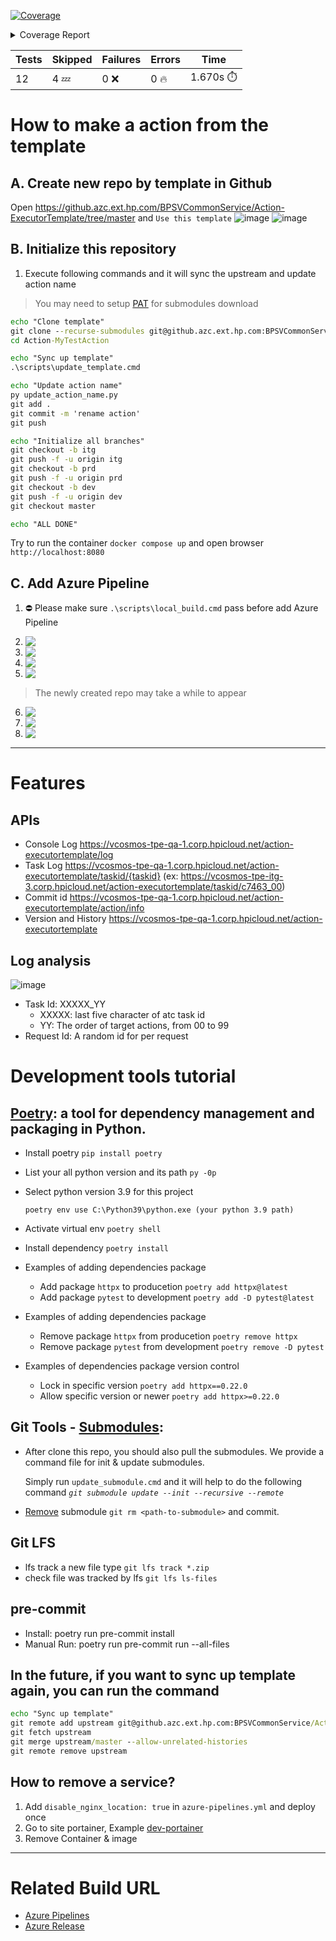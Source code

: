 <!-- Pytest Coverage Comment:Begin -->
<a href="https://github.azc.ext.hp.com/BPSVCommonService/Action-ExecutorTemplate/blob/undefined/README.md"><img alt="Coverage" src="https://img.shields.io/badge/Coverage-58%25-orange.svg" /></a><details><summary>Coverage Report </summary><table><tr><th>File</th><th>Stmts</th><th>Miss</th><th>Cover</th><th>Missing</th></tr><tbody><tr><td colspan="5"><b>src/app</b></td></tr><tr><td>&nbsp; &nbsp;<a href="https://github.azc.ext.hp.com/BPSVCommonService/Action-ExecutorTemplate/blob/undefined/src/app/__init__.py">__init__.py</a></td><td>0</td><td>0</td><td>100%</td><td>&nbsp;</td></tr><tr><td>&nbsp; &nbsp;<a href="https://github.azc.ext.hp.com/BPSVCommonService/Action-ExecutorTemplate/blob/undefined/src/app/config.py">config.py</a></td><td>23</td><td>0</td><td>100%</td><td>&nbsp;</td></tr><tr><td>&nbsp; &nbsp;<a href="https://github.azc.ext.hp.com/BPSVCommonService/Action-ExecutorTemplate/blob/undefined/src/app/main.py">main.py</a></td><td>16</td><td>0</td><td>100%</td><td>&nbsp;</td></tr><tr><td colspan="5"><b>src/app/action</b></td></tr><tr><td>&nbsp; &nbsp;<a href="https://github.azc.ext.hp.com/BPSVCommonService/Action-ExecutorTemplate/blob/undefined/src/app/action/__init__.py">__init__.py</a></td><td>0</td><td>0</td><td>100%</td><td>&nbsp;</td></tr><tr><td>&nbsp; &nbsp;<a href="https://github.azc.ext.hp.com/BPSVCommonService/Action-ExecutorTemplate/blob/undefined/src/app/action/executor.py">executor.py</a></td><td>56</td><td>34</td><td>39%</td><td><a href="https://github.azc.ext.hp.com/BPSVCommonService/Action-ExecutorTemplate/blob/undefined/src/app/action/executor.py#L26-L27">26&ndash;27</a>, <a href="https://github.azc.ext.hp.com/BPSVCommonService/Action-ExecutorTemplate/blob/undefined/src/app/action/executor.py#L29-L36">29&ndash;36</a>, <a href="https://github.azc.ext.hp.com/BPSVCommonService/Action-ExecutorTemplate/blob/undefined/src/app/action/executor.py#L41-L44">41&ndash;44</a>, <a href="https://github.azc.ext.hp.com/BPSVCommonService/Action-ExecutorTemplate/blob/undefined/src/app/action/executor.py#L48-L52">48&ndash;52</a>, <a href="https://github.azc.ext.hp.com/BPSVCommonService/Action-ExecutorTemplate/blob/undefined/src/app/action/executor.py#L56-L57">56&ndash;57</a>, <a href="https://github.azc.ext.hp.com/BPSVCommonService/Action-ExecutorTemplate/blob/undefined/src/app/action/executor.py#L61">61</a>, <a href="https://github.azc.ext.hp.com/BPSVCommonService/Action-ExecutorTemplate/blob/undefined/src/app/action/executor.py#L65-L68">65&ndash;68</a>, <a href="https://github.azc.ext.hp.com/BPSVCommonService/Action-ExecutorTemplate/blob/undefined/src/app/action/executor.py#L71">71</a>, <a href="https://github.azc.ext.hp.com/BPSVCommonService/Action-ExecutorTemplate/blob/undefined/src/app/action/executor.py#L76">76</a>, <a href="https://github.azc.ext.hp.com/BPSVCommonService/Action-ExecutorTemplate/blob/undefined/src/app/action/executor.py#L83-L85">83&ndash;85</a>, <a href="https://github.azc.ext.hp.com/BPSVCommonService/Action-ExecutorTemplate/blob/undefined/src/app/action/executor.py#L88-L89">88&ndash;89</a>, <a href="https://github.azc.ext.hp.com/BPSVCommonService/Action-ExecutorTemplate/blob/undefined/src/app/action/executor.py#L91">91</a></td></tr><tr><td>&nbsp; &nbsp;<a href="https://github.azc.ext.hp.com/BPSVCommonService/Action-ExecutorTemplate/blob/undefined/src/app/action/models.py">models.py</a></td><td>15</td><td>0</td><td>100%</td><td>&nbsp;</td></tr><tr><td>&nbsp; &nbsp;<a href="https://github.azc.ext.hp.com/BPSVCommonService/Action-ExecutorTemplate/blob/undefined/src/app/action/router.py">router.py</a></td><td>39</td><td>17</td><td>56%</td><td><a href="https://github.azc.ext.hp.com/BPSVCommonService/Action-ExecutorTemplate/blob/undefined/src/app/action/router.py#L32">32</a>, <a href="https://github.azc.ext.hp.com/BPSVCommonService/Action-ExecutorTemplate/blob/undefined/src/app/action/router.py#L40">40</a>, <a href="https://github.azc.ext.hp.com/BPSVCommonService/Action-ExecutorTemplate/blob/undefined/src/app/action/router.py#L57">57</a>, <a href="https://github.azc.ext.hp.com/BPSVCommonService/Action-ExecutorTemplate/blob/undefined/src/app/action/router.py#L76">76</a>, <a href="https://github.azc.ext.hp.com/BPSVCommonService/Action-ExecutorTemplate/blob/undefined/src/app/action/router.py#L87">87</a>, <a href="https://github.azc.ext.hp.com/BPSVCommonService/Action-ExecutorTemplate/blob/undefined/src/app/action/router.py#L93-L96">93&ndash;96</a>, <a href="https://github.azc.ext.hp.com/BPSVCommonService/Action-ExecutorTemplate/blob/undefined/src/app/action/router.py#L105-L108">105&ndash;108</a>, <a href="https://github.azc.ext.hp.com/BPSVCommonService/Action-ExecutorTemplate/blob/undefined/src/app/action/router.py#L117-L120">117&ndash;120</a></td></tr><tr><td colspan="5"><b>src/app/debug</b></td></tr><tr><td>&nbsp; &nbsp;<a href="https://github.azc.ext.hp.com/BPSVCommonService/Action-ExecutorTemplate/blob/undefined/src/app/debug/__init__.py">__init__.py</a></td><td>0</td><td>0</td><td>100%</td><td>&nbsp;</td></tr><tr><td>&nbsp; &nbsp;<a href="https://github.azc.ext.hp.com/BPSVCommonService/Action-ExecutorTemplate/blob/undefined/src/app/debug/router.py">router.py</a></td><td>79</td><td>46</td><td>41%</td><td><a href="https://github.azc.ext.hp.com/BPSVCommonService/Action-ExecutorTemplate/blob/undefined/src/app/debug/router.py#L40-L46">40&ndash;46</a>, <a href="https://github.azc.ext.hp.com/BPSVCommonService/Action-ExecutorTemplate/blob/undefined/src/app/debug/router.py#L51-L56">51&ndash;56</a>, <a href="https://github.azc.ext.hp.com/BPSVCommonService/Action-ExecutorTemplate/blob/undefined/src/app/debug/router.py#L58-L60">58&ndash;60</a>, <a href="https://github.azc.ext.hp.com/BPSVCommonService/Action-ExecutorTemplate/blob/undefined/src/app/debug/router.py#L65-L67">65&ndash;67</a>, <a href="https://github.azc.ext.hp.com/BPSVCommonService/Action-ExecutorTemplate/blob/undefined/src/app/debug/router.py#L69-L73">69&ndash;73</a>, <a href="https://github.azc.ext.hp.com/BPSVCommonService/Action-ExecutorTemplate/blob/undefined/src/app/debug/router.py#L81-L82">81&ndash;82</a>, <a href="https://github.azc.ext.hp.com/BPSVCommonService/Action-ExecutorTemplate/blob/undefined/src/app/debug/router.py#L93-L99">93&ndash;99</a>, <a href="https://github.azc.ext.hp.com/BPSVCommonService/Action-ExecutorTemplate/blob/undefined/src/app/debug/router.py#L101-L106">101&ndash;106</a>, <a href="https://github.azc.ext.hp.com/BPSVCommonService/Action-ExecutorTemplate/blob/undefined/src/app/debug/router.py#L108-L111">108&ndash;111</a>, <a href="https://github.azc.ext.hp.com/BPSVCommonService/Action-ExecutorTemplate/blob/undefined/src/app/debug/router.py#L116-L118">116&ndash;118</a></td></tr><tr><td colspan="5"><b>src/app/health</b></td></tr><tr><td>&nbsp; &nbsp;<a href="https://github.azc.ext.hp.com/BPSVCommonService/Action-ExecutorTemplate/blob/undefined/src/app/health/__init__.py">__init__.py</a></td><td>0</td><td>0</td><td>100%</td><td>&nbsp;</td></tr><tr><td>&nbsp; &nbsp;<a href="https://github.azc.ext.hp.com/BPSVCommonService/Action-ExecutorTemplate/blob/undefined/src/app/health/router.py">router.py</a></td><td>26</td><td>9</td><td>65%</td><td><a href="https://github.azc.ext.hp.com/BPSVCommonService/Action-ExecutorTemplate/blob/undefined/src/app/health/router.py#L35">35</a>, <a href="https://github.azc.ext.hp.com/BPSVCommonService/Action-ExecutorTemplate/blob/undefined/src/app/health/router.py#L37-L39">37&ndash;39</a>, <a href="https://github.azc.ext.hp.com/BPSVCommonService/Action-ExecutorTemplate/blob/undefined/src/app/health/router.py#L43-L44">43&ndash;44</a>, <a href="https://github.azc.ext.hp.com/BPSVCommonService/Action-ExecutorTemplate/blob/undefined/src/app/health/router.py#L49-L50">49&ndash;50</a>, <a href="https://github.azc.ext.hp.com/BPSVCommonService/Action-ExecutorTemplate/blob/undefined/src/app/health/router.py#L55">55</a></td></tr><tr><td colspan="5"><b>src/static</b></td></tr><tr><td>&nbsp; &nbsp;<a href="https://github.azc.ext.hp.com/BPSVCommonService/Action-ExecutorTemplate/blob/undefined/src/static/__init__.py">__init__.py</a></td><td>4</td><td>1</td><td>75%</td><td><a href="https://github.azc.ext.hp.com/BPSVCommonService/Action-ExecutorTemplate/blob/undefined/src/static/__init__.py#L7">7</a></td></tr><tr><td><b>TOTAL</b></td><td><b>258</b></td><td><b>107</b></td><td><b>58%</b></td><td>&nbsp;</td></tr></tbody></table></details>

| Tests | Skipped | Failures | Errors | Time |
| ----- | ------- | -------- | -------- | ------------------ |
| 12 | 4 :zzz: | 0 :x: | 0 :fire: | 1.670s :stopwatch: |

<!-- Pytest Coverage Comment:End -->

# How to make a action from the template

## A. Create new repo by template in Github

Open https://github.azc.ext.hp.com/BPSVCommonService/Action-ExecutorTemplate/tree/master and `Use this template`
![image](https://media.github.azc.ext.hp.com/user/14519/files/5de2a1e0-64d9-4d12-9847-9ce5f156c663)
![image](https://media.github.azc.ext.hp.com/user/14519/files/dbfa92a9-41b3-4ca6-aad3-ce414b519dda)

## B. Initialize this repository

1. Execute following commands and it will sync the upstream and update action name

> You may need to setup [PAT] for submodules download

[pat]: https://docs.github.com/en/authentication/keeping-your-account-and-data-secure/creating-a-personal-access-token

```cmd
echo "Clone template"
git clone --recurse-submodules git@github.azc.ext.hp.com:BPSVCommonService/Action-MyTestAction.git
cd Action-MyTestAction

echo "Sync up template"
.\scripts\update_template.cmd

echo "Update action name"
py update_action_name.py
git add .
git commit -m 'rename action'
git push

echo "Initialize all branches"
git checkout -b itg
git push -f -u origin itg
git checkout -b prd
git push -f -u origin prd
git checkout -b dev
git push -f -u origin dev
git checkout master

echo "ALL DONE"
```

Try to run the container `docker compose up` and open browser `http://localhost:8080`

## C. Add Azure Pipeline

1. ⛔ Please make sure `.\scripts\local_build.cmd` pass before add Azure Pipeline

<!--
<img src='https://media.github.azc.ext.hp.com/user/15211/files/e83de2b7-a3c3-47c5-a386-86de2d133d2f' align='top'/> -->

2. <img src='https://media.github.azc.ext.hp.com/user/14519/files/1253a1ca-7d6a-48c5-af55-25f550b50dd1' align='top'/>
3. <img src='https://media.github.azc.ext.hp.com/user/14519/files/663b5d63-b7ff-4509-a5bf-3bc385e02659' align='top'/>
4. <img src='https://media.github.azc.ext.hp.com/user/14519/files/3aa4cc49-ec13-45f2-a4a0-03d7a4235bdf' align='top'/>
5. <img src='https://media.github.azc.ext.hp.com/user/14519/files/553e954d-0e8a-4916-a995-be3c2f1e24e2' align='top'/>

> The newly created repo may take a while to appear

6. <img src='https://media.github.azc.ext.hp.com/user/14519/files/e3628d33-cc54-4241-8c54-f141b936452a' align='top'/>
7. <img src='https://media.github.azc.ext.hp.com/user/14519/files/00687dd3-bf3f-4bc3-a1c5-b143fe80cf57' align='top'/>
8. <img src='https://media.github.azc.ext.hp.com/user/14519/files/7d8714de-afcd-46c0-9582-cd0a716e6aec' align='top'/>

<!--
## D. Add Azure Release

9. <img src='https://media.github.azc.ext.hp.com/user/14519/files/6c9483b7-a109-4c1a-a68c-360947538873' align='top'/>

### Dev site Setting

10. <img src='https://media.github.azc.ext.hp.com/user/15211/files/48a499d1-7c47-497d-990a-c9714aafc5ed' align='top'/>
11. <img src='https://media.github.azc.ext.hp.com/user/14519/files/6d81ff33-d773-470b-98fd-33a4624873a1' align='top'/>
12. <img src='https://media.github.azc.ext.hp.com/user/14519/files/0c0162d5-097f-4860-bb68-8e769b964c25' align='top'/>
13. <img src='https://media.github.azc.ext.hp.com/user/14519/files/2b4741e3-e040-4926-af38-1a85ed29c810' align='top'/>
14. <img src='https://media.github.azc.ext.hp.com/user/14519/files/26b1ca7e-1fd7-4c95-9f3e-4a954b3cafc7' align='top'/>
15. <img src='https://media.github.azc.ext.hp.com/user/14519/files/26e3b051-28d1-4467-b9f4-d0a5035be1ef' align='top'/>
16. <img src='https://media.github.azc.ext.hp.com/user/14519/files/e93a8acc-2ad0-41f9-8bbb-0c507ebe95f9' align='top'/>

### Qa/Itg/Prd Site Setting

Please follow the same steps 10 ~ 12 of `Dev site Setting` (branch in step 12 should be selected to master/itg/prd)

**IMPORTANT** 13~16 only for Dev site
-->

---

# Features

## APIs

-   Console Log https://vcosmos-tpe-qa-1.corp.hpicloud.net/action-executortemplate/log
-   Task Log https://vcosmos-tpe-qa-1.corp.hpicloud.net/action-executortemplate/taskid/{taskid}
    (ex: https://vcosmos-tpe-itg-3.corp.hpicloud.net/action-executortemplate/taskid/c7463_00)
-   Commit id https://vcosmos-tpe-qa-1.corp.hpicloud.net/action-executortemplate/action/info
-   Version and History https://vcosmos-tpe-qa-1.corp.hpicloud.net/action-executortemplate

## Log analysis

![image](https://media.github.azc.ext.hp.com/user/14519/files/a075bd6c-6708-40fb-a9ff-dfe76ec61aaa)

-   Task Id: XXXXX_YY
    -   XXXXX: last five character of atc task id
    -   YY: The order of target actions, from 00 to 99
-   Request Id: A random id for per request

# Development tools tutorial

## [Poetry]: a tool for dependency management and packaging in Python.

[poetry]: https://python-poetry.org/docs/basic-usage/

-   Install poetry `pip install poetry`
-   List your all python version and its path `py -0p`
-   Select python version 3.9 for this project

    `poetry env use C:\Python39\python.exe (your python 3.9 path)`

-   Activate virtual env `poetry shell`
-   Install dependency `poetry install`
-   Examples of adding dependencies package
    -   Add package `httpx` to producetion `poetry add httpx@latest`
    -   Add package `pytest` to development `poetry add -D pytest@latest`
-   Examples of adding dependencies package
    -   Remove package `httpx` from producetion `poetry remove httpx`
    -   Remove package `pytest` from development `poetry remove -D pytest`
-   Examples of dependencies package version control
    -   Lock in specific version `poetry add httpx==0.22.0`
    -   Allow specific version or newer `poetry add httpx>=0.22.0`

## Git Tools - [Submodules]:

[submodules]: https://git-scm.com/book/en/v2/Git-Tools-Submodules

-   After clone this repo, you should also pull the submodules. We provide a command file for init & update submodules.

    Simply run `update_submodule.cmd` and it will help to do the following command _`git submodule update --init --recursive --remote`_

-   [Remove] submodule `git rm <path-to-submodule>` and commit.

[remove]: https://gist.github.com/myusuf3/7f645819ded92bda6677

## Git LFS

-   lfs track a new file type `git lfs track *.zip`
-   check file was tracked by lfs `git lfs ls-files`

## pre-commit

-   Install: poetry run pre-commit install
-   Manual Run: poetry run pre-commit run --all-files

## In the future, if you want to sync up template again, you can run the command

```cmd
echo "Sync up template"
git remote add upstream git@github.azc.ext.hp.com:BPSVCommonService/Action-ExecutorTemplate.git
git fetch upstream
git merge upstream/master --allow-unrelated-histories
git remote remove upstream
```

## How to remove a service?

1.  Add `disable_nginx_location: true` in `azure-pipelines.yml` and deploy once
2.  Go to site portainer, Example [dev-portainer]
3.  Remove Container & image

[dev-portainer]: https://vcosmos-tpe-itg-3.corp.hpicloud.net/portainer/#!/home

---

# Related Build URL

-   [Azure Pipelines](https://dev.azure.com/hp-csrd-validation/vCosmos/_build)
-   [Azure Release](https://dev.azure.com/hp-csrd-validation/vCosmos/_release?_a=releases&view=all&path=%5C)
